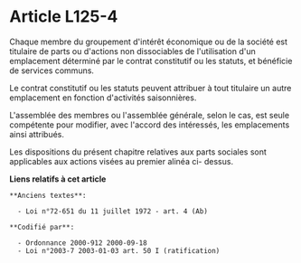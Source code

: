 # Article L125-4

Chaque membre du groupement d'intérêt économique ou de la société est titulaire de parts ou d'actions non dissociables de
l'utilisation d'un emplacement déterminé par le contrat constitutif ou les statuts, et bénéficie de services communs.

Le contrat constitutif ou les statuts peuvent attribuer à tout titulaire un autre emplacement en fonction d'activités
saisonnières.

L'assemblée des membres ou l'assemblée générale, selon le cas, est seule compétente pour modifier, avec l'accord des
intéressés, les emplacements ainsi attribués.

Les dispositions du présent chapitre relatives aux parts sociales sont applicables aux actions visées au premier alinéa ci-
dessus.

**Liens relatifs à cet article**

	**Anciens textes**:

	  - Loi n°72-651 du 11 juillet 1972 - art. 4 (Ab)

	**Codifié par**:

	  - Ordonnance 2000-912 2000-09-18
	  - Loi n°2003-7 2003-01-03 art. 50 I (ratification)
